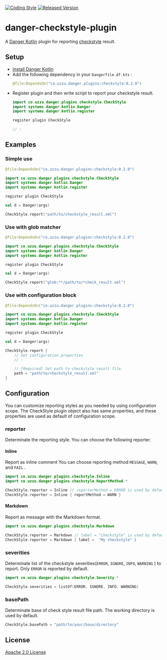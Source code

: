 [![Coding Style][ktlint-img]][ktlint] [![Released Version][maven-img]][maven]

# danger-checkstyle-plugin

A [Danger Kotlin](https://github.com/danger/kotlin) plugin for reporting [checkstyle](https://checkstyle.org/) result.

## Setup

- [Install Danger Kotlin](https://github.com/danger/kotlin#setup)
- Add the following dependency in your `Dangerfile.df.kts` :
  ```kotlin
  @file:DependsOn("co.uzzu.danger.plugins:checkstyle:0.2.0")
  ```
- Register plugin and then write script to report your checkstyle result. 
  ```kotlin
  import co.uzzu.danger.plugins.checkstyle.CheckStyle
  import systems.danger.kotlin.Danger
  import systems.danger.kotlin.register

  register plugin CheckStyle

  // :
  ```

## Examples

### Simple use

```kotlin
@file:DependsOn("co.uzzu.danger.plugins:checkstyle:0.2.0")

import co.uzzu.danger.plugins.checkstyle.CheckStyle
import systems.danger.kotlin.Danger
import systems.danger.kotlin.register

register plugin CheckStyle

val d = Danger(args)

CheckStyle.report("path/to/checkstyle_result.xml")
```

### Use with glob matcher

```kotlin
@file:DependsOn("co.uzzu.danger.plugins:checkstyle:0.2.0")

import co.uzzu.danger.plugins.checkstyle.CheckStyle
import systems.danger.kotlin.Danger
import systems.danger.kotlin.register

register plugin CheckStyle

val d = Danger(args)

CheckStyle.report("glob:**/path/to/*check_result.xml")
```

### Use with configuration block

```kotlin
@file:DependsOn("co.uzzu.danger.plugins:checkstyle:0.2.0")

import co.uzzu.danger.plugins.checkstyle.CheckStyle
import systems.danger.kotlin.Danger
import systems.danger.kotlin.register

register plugin CheckStyle

val d = Danger(args)

CheckStyle.report {
    // Set configuration properties 
    // :

    // [Required] Set path to checkstyle result file.
    path = "path/to/checkstyle_result.xml"
}
```

## Configuration

You can customize reporting styles as you needed by using configuration scope.
The CheckStyle plugin object also has same properties, and these properties are used as default of configuration scope.

### reporter

Determinate the reporting style. You can choose the following reporter.

#### Inline

Report as inline comment
You can choose reporting method `MESSAGE`, `WARN`, and `FAIL` .

```kotlin
import co.uzzu.danger.plugins.checkstyle.Inline
import co.uzzu.danger.plugins.checkstyle.ReportMethod.*

CheckStyle.reporter = Inline // reporterMethod = ERROR is used by default.
CheckStyle.reporter = Inline { reportMethod = WARN }
```

#### Markdown

Report as message with the Markdown format.

```kotlin
import co.uzzu.danger.plugins.checkstyle.Markdown

CheckStyle.reporter = Markdown // label = "Checkstyle" is used by default.
CheckStyle.reporter = Markdown { label =  "My checkstyle" }
```

### severities

Determinate list of the checkstyle severities(`ERROR`, `IGNORE`, `INFO`, `WARNING` ) to report.
Only `ERROR` is reported by default.

```kotlin
import co.uzzu.danger.plugins.checkstyle.Severity.*

CheckStyle.severities = listOf(ERROR, IGNORE, INFO, WARNING)
```

### basePath

Determinate base of check style result file path.
The working directory is used by default.

```kotlin
CheckStyle.basePath = "path/to/your/base/directory"
```

## License

[Apache 2.0 License](LICENSE.txt)

[ktlint-img]: https://img.shields.io/badge/code%20style-%E2%9D%A4-FF4081.svg
[ktlint]: https://ktlint.github.io/
[maven-img]: https://img.shields.io/maven-central/v/co.uzzu.danger.plugins/checkstyle.svg?maxAge=2000
[maven]: https://search.maven.org/search?q=g:co.uzzu.danger.plugins
